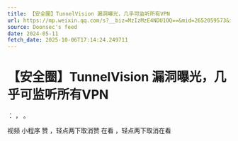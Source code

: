 ```yaml
---
title: 【安全圈】TunnelVision 漏洞曝光，几乎可监听所有VPN
url: https://mp.weixin.qq.com/s?__biz=MzIzMzE4NDU1OQ==&mid=2652059573&idx=3&sn=56e787c3d6fc67263cf244b5f5bca640
source: Doonsec's feed
date: 2024-05-11
fetch_date: 2025-10-06T17:14:24.249711
---
```


# 【安全圈】TunnelVision 漏洞曝光，几乎可监听所有VPN

：
，
。

视频
小程序
赞
，轻点两下取消赞
在看
，轻点两下取消在看
